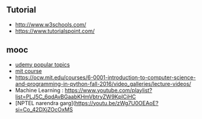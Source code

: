 ## Tutorial
* http://www.w3schools.com/
* https://www.tutorialspoint.com/

## mooc
* [udemy popular topics](https://www.udemy.com/featured-topics/)
* [mit course](https://ocw.mit.edu/search/?d=Electrical%20Engineering%20and%20Computer%20Science&s=department_course_numbers.sort_coursenum)
* https://ocw.mit.edu/courses/6-0001-introduction-to-computer-science-and-programming-in-python-fall-2016/video_galleries/lecture-videos/
* Machine Learning : https://www.youtube.com/playlist?list=PLJ5C_6qdAvBGaabKHmVbtryZW9KpICiHC
* [NPTEL narendra garg](https://youtu.be/zWg7U0OEAoE?si=Co_42DXjZOcOxMS
